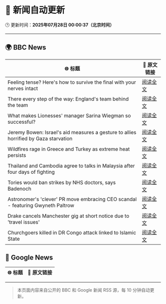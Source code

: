 # 🧠 新闻自动更新

🕒 更新时间：**2025年07月28日 00:00:37（北京时间）**

---

## 🌍 BBC News

| 🌐 标题 | 🔗 原文链接 |
|--------|-------------|
| Feeling tense? Here's how to survive the final with your nerves intact | [阅读全文](https://www.bbc.com/news/articles/c79q2rlg009o) |
| There every step of the way: England's team behind the team | [阅读全文](https://www.bbc.com/sport/football/articles/cgr9j5n75klo) |
| What makes Lionesses' manager Sarina Wiegman so successful? | [阅读全文](https://www.bbc.com/sport/football/articles/cjdykvkvpp0o) |
| Jeremy Bowen: Israel's aid measures a gesture to allies horrified by Gaza starvation | [阅读全文](https://www.bbc.com/news/articles/cz60x5v75p1o) |
| Wildfires rage in Greece and Turkey as extreme heat persists | [阅读全文](https://www.bbc.com/news/articles/cvgv313e381o) |
| Thailand and Cambodia agree to talks in Malaysia after four days of fighting | [阅读全文](https://www.bbc.com/news/articles/cy854585r32o) |
| Tories would ban strikes by NHS doctors, says Badenoch | [阅读全文](https://www.bbc.com/news/articles/c1kz3d9d9vzo) |
| Astronomer's 'clever' PR move embracing CEO scandal - featuring Gwyneth Paltrow | [阅读全文](https://www.bbc.com/news/articles/crlzrjp2e2lo) |
| Drake cancels Manchester gig at short notice due to 'travel issues' | [阅读全文](https://www.bbc.com/news/articles/cwy034w8eeko) |
| Churchgoers killed in DR Congo attack linked to Islamic State | [阅读全文](https://www.bbc.com/news/articles/c3ezjg34lw4o) |

## 📰 Google News

| 🌐 标题 | 🔗 原文链接 |
|--------|-------------|

---
> 本页面内容来自公开的 BBC 和 Google 新闻 RSS 源，每 10 分钟自动更新。
